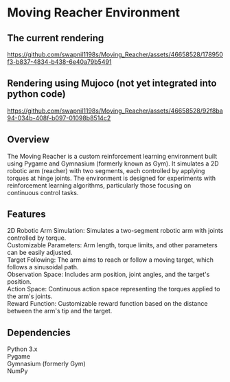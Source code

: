 # Moving Reacher Environment

## The current rendering  

https://github.com/swapnil1198s/Moving_Reacher/assets/46658528/178950f3-b837-4834-b438-6e40a79b5491

## Rendering using Mujoco (not yet integrated into python code)  

https://github.com/swapnil1198s/Moving_Reacher/assets/46658528/92f8ba94-034b-408f-b097-01098b8514c2


## Overview
The Moving Reacher is a custom reinforcement learning environment built using Pygame and Gymnasium (formerly known as Gym). It simulates a 2D robotic arm (reacher) with two segments, each controlled by applying torques at hinge joints. The environment is designed for experiments with reinforcement learning algorithms, particularly those focusing on continuous control tasks.

## Features
2D Robotic Arm Simulation: Simulates a two-segment robotic arm with joints controlled by torque.  
Customizable Parameters: Arm length, torque limits, and other parameters can be easily adjusted.  
Target Following: The arm aims to reach or follow a moving target, which follows a sinusoidal path.  
Observation Space: Includes arm position, joint angles, and the target's position.  
Action Space: Continuous action space representing the torques applied to the arm's joints.  
Reward Function: Customizable reward function based on the distance between the arm's tip and the target.  

## Dependencies  
Python 3.x  
Pygame  
Gymnasium (formerly Gym)  
NumPy  
